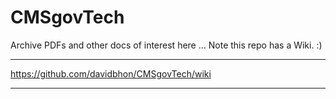# CMSgovTech

Archive PDFs and other docs of interest here ... Note this repo has a Wiki. :)

---

https://github.com/davidbhon/CMSgovTech/wiki

---
